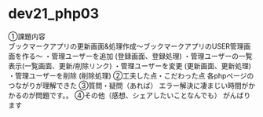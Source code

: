 # dev21_php03
①課題内容  
ブックマークアプリの更新画面&処理作成〜ブックマークアプリのUSER管理画面を作る〜
・管理ユーザーを追加 (登録画面、登録処理) ・管理ユーザーの一覧表示(一覧画面、更新/削除リンク) ・管理ユーザーを変更 (更新画面、更新処理) ・管理ユーザーを削除 (削除処理)
②工夫した点・こだわった点 各phpページのつながりが理解できた 
③質問・疑問（あれば） エラー解決に凄まじい時間がかかるのが問題です。。 
④その他（感想、シェアしたいことなんでも） がんばります
